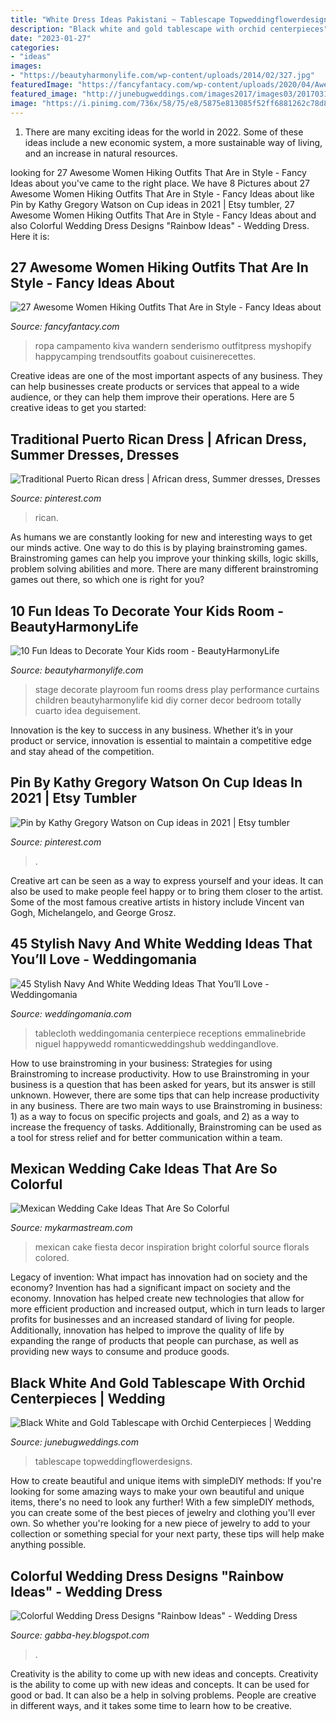 ```yaml
---
title: "White Dress Ideas Pakistani ~ Tablescape Topweddingflowerdesigns"
description: "Black white and gold tablescape with orchid centerpieces"
date: "2023-01-27"
categories:
- "ideas"
images:
- "https://beautyharmonylife.com/wp-content/uploads/2014/02/327.jpg"
featuredImage: "https://fancyfantacy.com/wp-content/uploads/2020/04/Awesome-Women-Hiking-Outfits-That-Are-in-Style-25.jpg"
featured_image: "http://junebugweddings.com/images2017/images03/20170313-3651ea2ce8.jpg"
image: "https://i.pinimg.com/736x/58/75/e8/5875e813085f52ff6881262c78d83654.jpg"
---
```



1. There are many exciting ideas for the world in 2022. Some of these ideas include a new economic system, a more sustainable way of living, and an increase in natural resources.

	

		
looking for 27 Awesome Women Hiking Outfits That Are in Style - Fancy Ideas about you've came to the right place. We have 8 Pictures about 27 Awesome Women Hiking Outfits That Are in Style - Fancy Ideas about like Pin by Kathy Gregory Watson on Cup ideas in 2021 | Etsy tumbler, 27 Awesome Women Hiking Outfits That Are in Style - Fancy Ideas about and also Colorful Wedding Dress Designs &quot;Rainbow Ideas&quot; - Wedding Dress. Here it is:
		
    
## 27 Awesome Women Hiking Outfits That Are In Style - Fancy Ideas About

<img loading=lazy src="https://fancyfantacy.com/wp-content/uploads/2020/04/Awesome-Women-Hiking-Outfits-That-Are-in-Style-25.jpg" onerror="this.onerror=null;this.src='https://tse2.mm.bing.net/th?id=OIP.3PiSjp0rJPOHsNxYVCjwwQHaLH&amp;pid=15.1';" alt="27 Awesome Women Hiking Outfits That Are in Style - Fancy Ideas about">

_Source: fancyfantacy.com_

>ropa campamento kiva wandern senderismo outfitpress myshopify happycamping trendsoutfits goabout cuisinerecettes. 

	

Creative ideas are one of the most important aspects of any business. They can help businesses create products or services that appeal to a wide audience, or they can help them improve their operations. Here are 5 creative ideas to get you started: 

    
## Traditional Puerto Rican Dress | African Dress, Summer Dresses, Dresses

<img loading=lazy src="https://i.pinimg.com/736x/7f/d0/ac/7fd0ac3961086c29281736b50c393b01.jpg" onerror="this.onerror=null;this.src='https://tse2.mm.bing.net/th?id=OIP.MZsq2r7v3LIK7jn80r0AHgHaJ3&amp;pid=15.1';" alt="Traditional Puerto Rican dress | African dress, Summer dresses, Dresses">

_Source: pinterest.com_

>rican. 

	

As humans we are constantly looking for new and interesting ways to get our minds active. One way to do this is by playing brainstroming games. Brainstroming games can help you improve your thinking skills, logic skills, problem solving abilities and more. There are many different brainstroming games out there, so which one is right for you?

    
## 10 Fun Ideas To Decorate Your Kids Room - BeautyHarmonyLife

<img loading=lazy src="https://beautyharmonylife.com/wp-content/uploads/2014/02/327.jpg" onerror="this.onerror=null;this.src='https://tse1.mm.bing.net/th?id=OIP.J3nMGTcylSt7HV8VpO7_kAHaNN&amp;pid=15.1';" alt="10 Fun Ideas to Decorate Your Kids room - BeautyHarmonyLife">

_Source: beautyharmonylife.com_

>stage decorate playroom fun rooms dress play performance curtains children beautyharmonylife kid diy corner decor bedroom totally cuarto idea deguisement. 

	

Innovation is the key to success in any business. Whether it’s in your product or service, innovation is essential to maintain a competitive edge and stay ahead of the competition.

    
## Pin By Kathy Gregory Watson On Cup Ideas In 2021 | Etsy Tumbler

<img loading=lazy src="https://i.pinimg.com/736x/58/75/e8/5875e813085f52ff6881262c78d83654.jpg" onerror="this.onerror=null;this.src='https://tse2.mm.bing.net/th?id=OIP.J0CqTVFuGRnSod7lY_kaNAHaKt&amp;pid=15.1';" alt="Pin by Kathy Gregory Watson on Cup ideas in 2021 | Etsy tumbler">

_Source: pinterest.com_

>. 

	

Creative art can be seen as a way to express yourself and your ideas. It can also be used to make people feel happy or to bring them closer to the artist. Some of the most famous creative artists in history include Vincent van Gogh, Michelangelo, and George Grosz.

    
## 45 Stylish Navy And White Wedding Ideas That You’ll Love - Weddingomania

<img loading=lazy src="https://i.weddingomania.com/stylish-navy-and-white-wedding-ideas-that-youll-love-30-500x750.jpg" onerror="this.onerror=null;this.src='https://tse4.mm.bing.net/th?id=OIP.6b-HPurJXFyQXxFRjQBoOwHaLH&amp;pid=15.1';" alt="45 Stylish Navy And White Wedding Ideas That You’ll Love - Weddingomania">

_Source: weddingomania.com_

>tablecloth weddingomania centerpiece receptions emmalinebride niguel happywedd romanticweddingshub weddingandlove. 

	

How to use brainstroming in your business: Strategies for using Brainstroming to increase productivity.
How to use Brainstroming in your business is a question that has been asked for years, but its answer is still unknown. However, there are some tips that can help increase productivity in any business. 
There are two main ways to use Brainstroming in business: 1) as a way to focus on specific projects and goals, and 2) as a way to increase the frequency of tasks. Additionally, Brainstroming can be used as a tool for stress relief and for better communication within a team.

    
## Mexican Wedding Cake Ideas That Are So Colorful

<img loading=lazy src="https://mykarmastream.com/wp-content/uploads/2018/07/mexican-wedding-cake-6-.jpg" onerror="this.onerror=null;this.src='https://tse4.mm.bing.net/th?id=OIP.5wUnMH8Pu7Sr0tM6GWBbmwHaKi&amp;pid=15.1';" alt="Mexican Wedding Cake Ideas That Are So Colorful">

_Source: mykarmastream.com_

>mexican cake fiesta decor inspiration bright colorful source florals colored. 

	

Legacy of invention: What impact has innovation had on society and the economy?
Invention has had a significant impact on society and the economy. Innovation has helped create new technologies that allow for more efficient production and increased output, which in turn leads to larger profits for businesses and an increased standard of living for people. Additionally, innovation has helped to improve the quality of life by expanding the range of products that people can purchase, as well as providing new ways to consume and produce goods.

    
## Black White And Gold Tablescape With Orchid Centerpieces | Wedding

<img loading=lazy src="http://junebugweddings.com/images2017/images03/20170313-3651ea2ce8.jpg" onerror="this.onerror=null;this.src='https://tse1.mm.bing.net/th?id=OIP.PHPktRYjV1piB5WAxyNgQwHaLH&amp;pid=15.1';" alt="Black White and Gold Tablescape with Orchid Centerpieces | Wedding">

_Source: junebugweddings.com_

>tablescape topweddingflowerdesigns. 

	

How to create beautiful and unique items with simpleDIY methods:
If you're looking for some amazing ways to make your own beautiful and unique items, there's no need to look any further! With a few simpleDIY methods, you can create some of the best pieces of jewelry and clothing you'll ever own. So whether you're looking for a new piece of jewelry to add to your collection or something special for your next party, these tips will help make anything possible.

    
## Colorful Wedding Dress Designs &quot;Rainbow Ideas&quot; - Wedding Dress

<img loading=lazy src="https://2.bp.blogspot.com/-PjklDKBYW7I/Tyd8hezIoiI/AAAAAAAAAtQ/5MZ-eLtPBWk/s1600/Blue+Unique+wedding+dress.jpg" onerror="this.onerror=null;this.src='https://tse3.mm.bing.net/th?id=OIP.yuxCyzBVQu2ZJj2h9iN7WgAAAA&amp;pid=15.1';" alt="Colorful Wedding Dress Designs &quot;Rainbow Ideas&quot; - Wedding Dress">

_Source: gabba-hey.blogspot.com_

>. 

	

Creativity is the ability to come up with new ideas and concepts.
Creativity is the ability to come up with new ideas and concepts. It can be used for good or bad. It can also be a help in solving problems. People are creative in different ways, and it takes some time to learn how to be creative.

